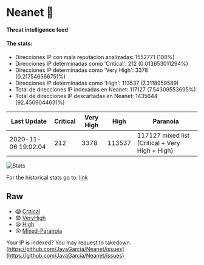 # Neanet :hocho:
#### Threat intelligence feed
#### The stats:

- Direcciones IP con mala reputacion analizadas: 1552771 (100%)
- Direcciones IP determinadas como 'Critical':  212 (0.013653011294%)
- Direcciones IP determinadas como 'Very High':  3378 (0.217546566751%)
- Direcciones IP determinadas como 'High':  113537 (7.3118959589)
- Total de direcciones IP indexadas en Neanet:  117127 (7.54309553695%)
- Total de direcciones IP descartadas en Neanet:  1435644 (92.4569044631%)

| Last Update | Critical | Very High | High | Paranoia |
| --- | --- | --- | --- | --- |
| 2020-11-06 19:02:04 | 212 | 3378 | 113537 | 117127 mixed list (Critical + Very High + High)|

![Stats](https://docs.google.com/spreadsheets/d/e/2PACX-1vSnaNMIXVabIpDJjufMlzH7poXnshF3mgd8Is1g9ytUEzVsP5my4Trn8f-xkoLLQ38xpL3HtmUexLo6/pubchart?oid=501124687&format=image)

For the historical stats go to: [link](/stats.csv)
## Raw
- :scream: [Critical](https://raw.githubusercontent.com/JavaGarcia/Neanet/master/blacklists/neanet_critical.txt)
- :fearful: [VeryHigh](https://raw.githubusercontent.com/JavaGarcia/Neanet/master/blacklists/neanet_veryHigh.txtt)
- :frowning: [High](https://raw.githubusercontent.com/JavaGarcia/Neanet/master/blacklists/neanet_high.txt)
- :dizzy_face: [Mixed-Paranoia](https://raw.githubusercontent.com/JavaGarcia/Neanet/master/blacklists/neanet_all.txt)


Your IP is indexed? You may request to takedown. [https://github.com/JavaGarcia/Neanet/issues](https://github.com/JavaGarcia/Neanet/issues)






























































































































































































































































































































































































































































































































































































































































































































































































































































































































































































































































































































































































































































































































































































































































































































































































































































































































































































































































































































































































































